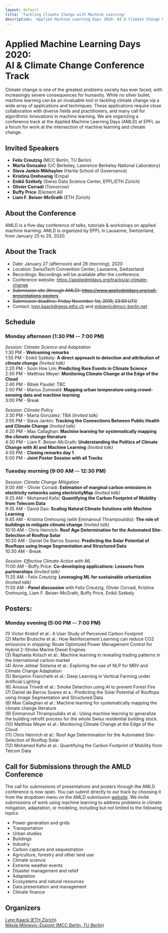 ```yaml
---
layout: default
title: 'Tackling Climate Change with Machine Learning'
description: 'Applied Machine Learning Days 2020: AI & Climate Change Conference Track'
---
```


<h1>Applied Machine Learning Days 2020:<br>AI & Climate Change Conference Track</h1>

Climate change is one of the greatest problems society has ever faced, with increasingly severe consequences for humanity. While no silver bullet, machine learning can be an invaluable tool in tackling climate change via a wide array of applications and techniques. These applications require close collaboration with diverse fields and practitioners, and many call for algorithmic innovations in machine learning. We are organizing a conference track at the Applied Machine Learning Days (AMLD) at EPFL as a forum for work at the intersection of machine learning and climate change.
## Invited Speakers
- **Felix Creutzig** (MCC Berlin, TU Berlin)
- **Marta Gonzalez** (UC Berkeley, Lawrence Berkeley National Laboratory)
- **Slava Jankin Mikhaylov** (Hertie School of Governance)
- **Kristina Orehounig** (Empa)
- **Enikő Székely** (Swiss Data Science Center, EPFL/ETH Zürich)
- **Olivier Corradi** (Tomorrow)
- **Buffy Price** (Element AI)
- **Liam F. Beiser-McGrath** (ETH Zürich)

## About the Conference
AMLD is a five-day conference of talks, tutorials & workshops on applied machine learning. AMLD is organized by EPFL in Lausanne, Switzerland, from January 25 to 29, 2020. 

## About the Track
- Date: January 27 (afternoon) and 28 (morning), 2020
- Location: SwissTech Convention Center, Lausanne, Switzerland
- Recordings: Recordings will be available after the conference.
- Conference website: <https://appliedmldays.org/tracks/ai-climate-change>
- <s>Submission site (through AMLD): <https://www.appliedmldays.org/call-presentations-posters></s>
- <s>Submission deadline: Friday November 1st, 2019, 23:59 UTC</s>
- Contact: <lynn.kaack@gess.ethz.ch> and <milojevic@mcc-berlin.net>

## Schedule

### Monday afternoon (1:30 PM -- 7:00 PM)

*Session: Climate Science and Adaptation*<br/>
1:30 PM - **Welcoming remarks**<br/>
1:55 PM - Enikő Székely: **A direct approach to detection and attribution of climate change** *(Invited talk)*<br/>
2:20 PM - Soon Hoe Lim: **Predicting Rare Events in Climate Science**<br/>
2:30 PM - Matthias Meyer: **Monitoring Climate Change at the Edge of the Cloud**<br/>
2:40 PM - Bibek Paudel: TBC<br/>
2:50 PM - Marius Zumwald: **Mapping urban temperature using crowd-sensing data and machine learning**<br/>
3:00 PM - Break

*Session: Climate Policy*<br/>
3:30 PM - Marta González: TBA *(Invited talk)*<br/>
3:55 PM - Slava Jankin: **Tracking the Connections Between Public Health and Climate Change** *(Invited talk)*<br/>
4:20 PM - Max Callaghan: **Machine learning for systematically mapping the climate change literature**<br/>
4:30 PM - Liam F. Beiser-McGrath: **Understanding the Politics of Climate Change with AI and Machine Learning** *(Invited talk)*<br/>
4:55 PM - **Closing remarks day 1**<br/>
5:00 PM - **Joint Poster Session with all Tracks**

### Tuesday morning (9:00 AM -- 12:30 PM)

*Session: Climate Change Mitigation*<br/>
9:00 AM - Olivier Corradi: **Estimation of marginal carbon emissions in electricity networks using electricityMap** *(Invited talk)*<br/>
9:25 AM - Mohamed Kafsi: **Quantifying the Carbon Footprint of Mobility from Telecom Data**<br/>
9:35 AM - David Dao: **Scaling Natural Climate Solutions with Machine Learning**<br/>
9:45 AM - Kristina Orehounig (with Emmanouil Thrampoulidis): **The role of buildings to mitigate climate change** *(Invited talk)*<br/>
10:10 AM - Chris Heinrich: **Roof Age Determination for the Automated Site-Selection of Rooftop Solar**<br/>
10:20 AM - Daniel De Barros Soares: **Predicting the Solar Potential of Rooftops using Image Segmentation and Structured Data**<br/>
10:30 AM - Break<br/>

*Session: Effective Climate Action with ML*<br/>
11:00 AM - Buffy Price: **Co-developing applications: Lessons from partnerships** *(Invited talk)*<br/>
11:25 AM - Felix Creutzig: **Leveraging ML for sustainable urbanization** *(Invited talk)*<br/>
11:50 AM - **Panel discussion** with Felix Creutzig, Olivier Corradi, Kristina Orehounig, Liam F. Beiser-McGrath, Buffy Price, Enikő Székely

## Posters:

### Monday evening (5:00 PM -- 7:00 PM)

(1) Victor Kristof et al.:  A User Study of Perceived Carbon Footprint<br/>
(2) Martin Brutsche et al.: How Reinforcement Learning can reduce CO2 emissions in shipping: Route Optimized Power Management Control for Hybrid 2-Stroke Marine Diesel Engines<br/>
(3) Raphaela Kotsch et al.: Machine learning in revealing trading patterns in the international carbon market<br/>
(4) Anne Jelmar Sietsma et al.: Exploring the use of NLP for MRV and Climate Change Adaptation<br/>
(5) Benjamin Franchetti et al.: Deep Learning in Vertical Farming under Artificial Lighting<br/>
(6) Anusua Trivedi et al.:  Smoke Detection using AI to prevent Forest Fire<br/>
(7) Daniel de Barros Soares et a.: Predicting the Solar Potential of Rooftops using Image Segmentation and Structured Data<br/>
(8) Max Callaghan et al.: Machine learning for systematically mapping the climate change literature<br/>
(9) Emmanouil Thrampoulidis et al.: Using machine learning to generalize the building retrofit process for the whole Swiss residential building stock.<br/>
(10) Matthias Meyer et al.: Monitoring Climate Change at the Edge of the Cloud<br/>
(11) Chris Heinrich et al.: Roof Age Determination for the Automated Site-Selection of Rooftop Solar<br/>
(12) Mohamed Kafsi et al.: Quantifying the Carbon Footprint of Mobility from Telcom Data<br/>

## Call for Submissions through the AMLD Conference
The call for submissions of presentations and posters through the AMLD conference is now open. You can submit directly to our track by choosing it from the dropdown menu on the AMLD submission <a href="https://www.appliedmldays.org/call-presentations-posters" target="_blank">website</a>. We invite submissions of work using machine learning to address problems in climate mitigation, adaptation, or modeling, including but not limited to the following topics:
 - Power generation and grids
 - Transportation
 - Urban studies
 - Buildings 
 - Industry
 - Carbon capture and sequestration
 - Agriculture, forestry and other land use
 - Climate science
 - Extreme weather events
 - Disaster management and relief
 - Adaptation
 - Ecosystems and natural resources
 - Data presentation and management
 - Climate finance

## Organizers
<a href="https://epg.ethz.ch/people/senior-researchers/dr--lynn-kaack.html" target="_blank">Lynn Kaack (ETH Zürich)</a> <br>
<a href="https://www.mcc-berlin.net/en/about/team/milojevic-dupont-nikola.html" target="_blank">Nikola Milojevic-Dupont (MCC Berlin, TU Berlin)</a> <br>
